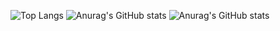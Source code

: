  
![Top Langs](https://github-readme-stats.vercel.app/api/top-langs/?username=jeeyoun-kang&layout=compact&theme=tokyonight)
![Anurag's GitHub stats](https://github-readme-stats.vercel.app/api?username=jeeyoun-kang&show_icons=true&theme=radical)
![Anurag's GitHub stats](https://github-readme-stats.vercel.app/api?username=jeeyoun-kang&theme=dark&show_icons=true)
